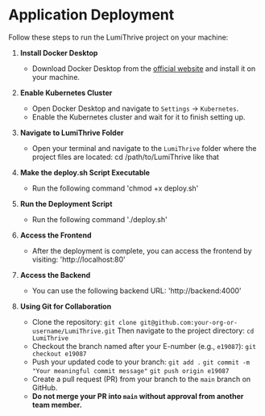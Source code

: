 # Application Deployment

Follow these steps to run the LumiThrive project on your machine:

1. **Install Docker Desktop**  
   - Download Docker Desktop from the [official website](https://www.docker.com/products/docker-desktop) and install it on your machine.

2. **Enable Kubernetes Cluster**  
   - Open Docker Desktop and navigate to `Settings` -> `Kubernetes`.
   - Enable the Kubernetes cluster and wait for it to finish setting up.

3. **Navigate to LumiThrive Folder**  
   - Open your terminal and navigate to the `LumiThrive` folder where the project files are located:
   cd /path/to/LumiThrive like that

4. **Make the deploy.sh Script Executable**  
    - Run the following command
    'chmod +x deploy.sh'

5. **Run the Deployment Script**  
    - Run the following command 
    './deploy.sh'

6. **Access the Frontend**  
    - After the deployment is complete, you can access the frontend by visiting:
    'http://localhost:80'

7. **Access the Backend**
    - You can use the following backend URL:
    'http://backend:4000'

8. **Using Git for Collaboration**  
   - Clone the repository:
     `git clone git@github.com:your-org-or-username/LumiThrive.git`
     Then navigate to the project directory:
     `cd LumiThrive`
   - Checkout the branch named after your E-number (e.g., `e19087`):
     `git checkout e19087`
   - Push your updated code to your branch:
     `git add .`
     `git commit -m "Your meaningful commit message"`
     `git push origin e19087`
   - Create a pull request (PR) from your branch to the `main` branch on GitHub.
   - **Do not merge your PR into `main` without approval from another team member.**
